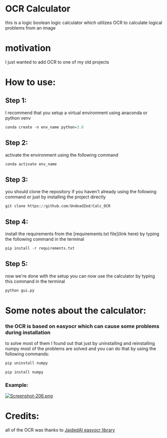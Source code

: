 # OCR Calculator
this is a logic boolean logic calculator which utilizes OCR to calculate logical problems from an image

# motivation

I just wanted to add OCR to one of my old projects

# How to use:

## Step 1: 

I recommend that you setup a virtual environment using anaconda or python venv

```python
conda create -n env_name python=3.8
```

## Step 2:

activate the environment using the following command

```python
conda activate env_name
```

## Step 3:

you should clone the repository if you haven't already using the following command or just by installing the project directly

```python
git clone https://github.com/UndeadZed/Calc_OCR
```

## Step 4:

install the requirements from the [requirements.txt file](link here) by typing the following command in the terminal

```python
pip install -r requirements.txt
```

## Step 5:

now we're done with the setup you can now use the calculator by typing this command in the terminal

```python
python gui.py
```

# Some notes about the calculator:

### the OCR is based on easyocr which can cause some problems during installation
to solve most of them I found out that just by uninstalling and reinstalling numpy most of the problems are solved and you can do that by using the following commands:

```python
pip uninstall numpy
```
```python
pip install numpy
```

### Example:

[![Screenshot-206.png](https://i.postimg.cc/zf18s1hJ/Screenshot-206.png)](https://postimg.cc/Hr3qMR3K)


# Credits:

all of the OCR was thanks to [JaidedAI easyocr library](https://github.com/JaidedAI/EasyOCR)






